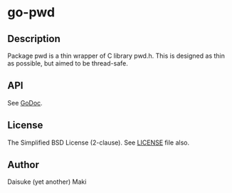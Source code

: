 go-pwd
======

Description
-----------

Package pwd is a thin wrapper of C library pwd.h.
This is designed as thin as possible, but aimed to be thread-safe.


API
---

See [GoDoc](https://godoc.org/github.com/Maki-Daisuke/go-pwd).


License
-------

The Simplified BSD License (2-clause).
See [LICENSE](LICENSE) file also.


Author
------

Daisuke (yet another) Maki

